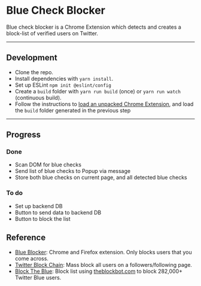 # Blue Check Blocker

Blue check blocker is a Chrome Extension which detects and creates a block-list of verified users on Twitter.

---

## Development

- Clone the repo.
- Install dependencies with `yarn install`.
- Set up ESLint `npm init @eslint/config`
- Create a `build` folder with `yarn run build` (once) or `yarn run watch` (continuous build).
- Follow the instructions to [load an unpacked Chrome Extension](https://developer.chrome.com/docs/extensions/mv3/getstarted/development-basics/#load-unpacked), and load the `build` folder generated in the previous step

---

## Progress

### Done

- Scan DOM for blue checks
- Send list of blue checks to Popup via message
- Store both blue checks on current page, and all detected blue checks

### To do

- Set up backend DB
- Button to send data to backend DB
- Button to block the list

## Reference

- [Blue Blocker](https://github.com/kheina-com/Blue-Blocker/): Chrome and Firefox extension. Only blocks users that you come across.
- [Twitter Block Chain](https://github.com/ceceradio/twitter-block-chain): Mass block all users on a followers/following page.
- [Block The Blue](https://twitter.com/BlockTheBlue): Block list using [theblockbot.com](https://www.theblockbot.com/show-blocks/9BjDYX6HOyx7e4_4NT6-Y4YylY3UmpojDxvo6Zu8) to block 282,000+ Twitter Blue users.
